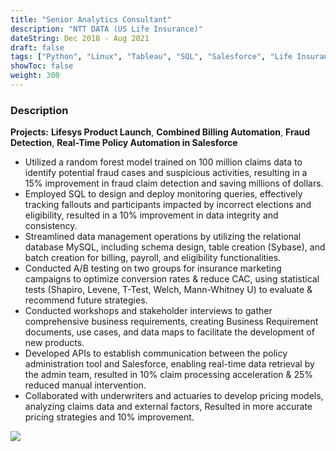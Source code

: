 ```yaml
---
title: "Senior Analytics Consultant"
description: "NTT DATA (US Life Insurance)"
dateString: Dec 2018 - Aug 2021
draft: false
tags: ["Python", "Linux", "Tableau", "SQL", "Salesforce", "Life Insurance", "Automation", "API"]
showToc: false
weight: 300
--- 
```


### Description

**Projects:** **Lifesys Product Launch**, **Combined Billing Automation**, **Fraud Detection**, **Real-Time Policy Automation in Salesforce**

- Utilized a random forest model trained on 100 million claims data to identify potential fraud cases and suspicious activities, resulting in a 15% improvement in fraud claim detection and saving millions of dollars.
- Employed SQL to design and deploy monitoring queries, effectively tracking fallouts and participants impacted by incorrect elections and eligibility, resulted in a 10% improvement in data integrity and consistency.
-  Streamlined data management operations by utilizing the relational database MySQL, including schema design, table creation (Sybase), and batch creation for billing, payroll, and eligibility functionalities.
- Conducted A/B testing on two groups for insurance marketing campaigns to optimize conversion rates & reduce CAC, using statistical tests (Shapiro, Levene, T-Test, Welch, Mann-Whitney U) to evaluate & recommend future strategies.
- Conducted workshops and stakeholder interviews to gather comprehensive business requirements, creating Business Requirement documents, use cases, and data maps to facilitate the development of new products.
- Developed APIs to establish communication between the policy administration tool and Salesforce, enabling real-time data retrieval by the admin team, resulted in 10% claim processing acceleration & 25% reduced manual intervention.
- Collaborated with underwriters and actuaries to develop pricing models, analyzing claims data and external factors, Resulted in more accurate pricing strategies and 10% improvement.

![](/experience/NTTDATA/NTT2.jpg#center)

